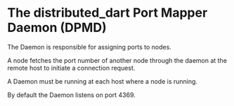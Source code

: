 The distributed_dart Port Mapper Daemon (DPMD)
==

The Daemon is responsible for assigning ports to nodes.

A node fetches the port number of another node through the daemon at the remote host to initiate a
connection request.

A Daemon must be running at each host where a node is running.  

By default the Daemon listens on port 4369.